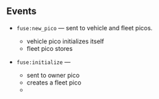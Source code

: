 
## Events

- ```fuse:new_pico``` &mdash; sent to vehicle and fleet picos.
  - vehicle pico initializes itself
  - fleet pico stores

- ```fuse:initialize``` &mdash;
    - sent to owner pico
	- creates a fleet pico
	- 
